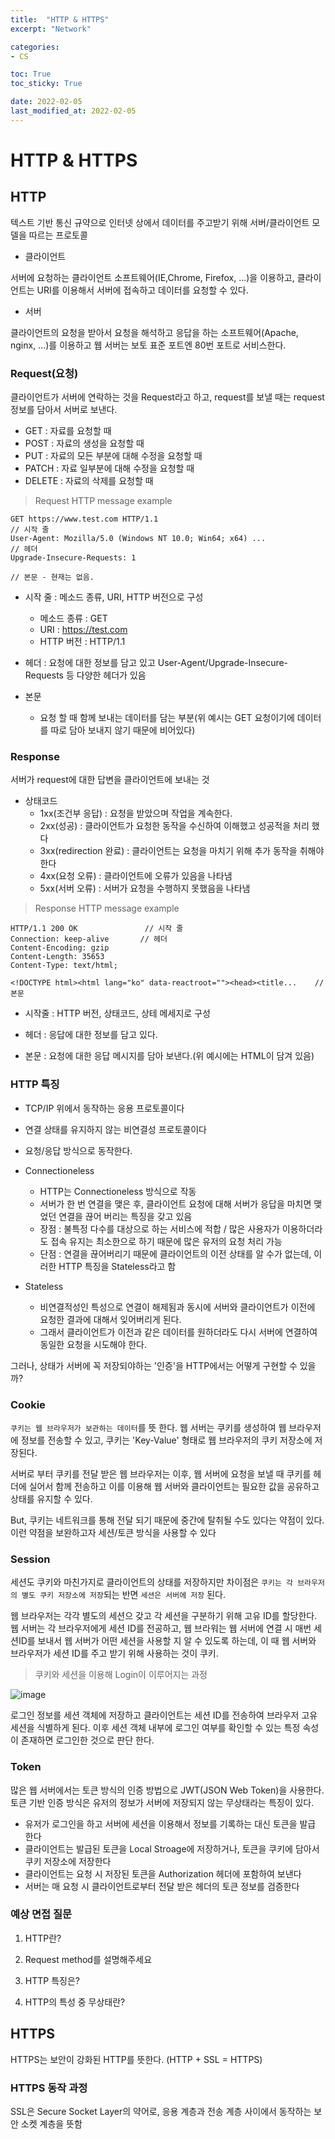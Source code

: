 ```yaml
---
title:  "HTTP & HTTPS"
excerpt: "Network"

categories:
- CS

toc: True
toc_sticky: True

date: 2022-02-05
last_modified_at: 2022-02-05
---
```


# HTTP & HTTPS

## HTTP

텍스트 기반 통신 규약으로 인터넷 상에서 데이터를 주고받기 위해 서버/클라이언트 모델을 따르는 프로토콜

- 클라이언트

서버에 요청하는 클라이언트 소프트웨어(IE,Chrome, Firefox, ...)을 이용하고, 클라이언트는 URI를 이용해서 서버에 접속하고 데이터를 요청할 수 있다.

- 서버

클라이언트의 요청을 받아서 요청을 해석하고 응답을 하는 소프트웨어(Apache, nginx, ...)를 이용하고 웹 서버는 보토 표준 포트엔 80번 포트로 서비스한다.

### Request(요청)

클라이언트가 서버에 연락하는 것을 Request라고 하고, request를 보낼 때는 request정보를 담아서 서버로 보낸다.

- GET : 자료를 요청할 때
- POST : 자료의 생성을 요청할 때
- PUT : 자료의 모든 부분에 대해 수정을 요청할 때
- PATCH : 자료 일부분에 대해 수정을 요청할 때
- DELETE : 자료의 삭제를 요청할 때

> Request HTTP message example

```
GET https://www.test.com HTTP/1.1                                     // 시작 줄
User-Agent: Mozilla/5.0 (Windows NT 10.0; Win64; x64) ...              // 헤더
Upgrade-Insecure-Requests: 1

// 본문 - 현재는 없음.
```

- 시작 줄 : 메소드 종류, URI, HTTP 버전으로 구성
  - 메소드 종류 : GET
  - URI : https://test.com
  - HTTP 버전 : HTTP/1.1

- 헤더 : 요청에 대한 정보를 담고 있고 User-Agent/Upgrade-Insecure-Requests 등 다양한 헤더가 있음

- 본문
  - 요청 할 때 함께 보내는 데이터를 담는 부분(위 예시는 GET 요청이기에 데이터를 따로 담아 보내지 않기 때문에 비어있다)

### Response

서버가 request에 대한 답변을 클라이언트에 보내는 것 

- 상태코드
  - 1xx(조건부 응답) : 요청을 받았으며 작업을 계속한다.
  - 2xx(성공) : 클라이언트가 요청한 동작을 수신하여 이해했고 성공적을 처리 했다
  - 3xx(redirection 완료) : 클라이언트는 요청을 마치기 위해 추가 동작을 취해야한다
  - 4xx(요청 오류) : 클라이언트에 오류가 있음을 나타냄
  - 5xx(서버 오류) : 서버가 요청을 수행하지 못했음을 나타냄

> Response HTTP message example

```
HTTP/1.1 200 OK               // 시작 줄
Connection: keep-alive       // 헤더
Content-Encoding: gzip                                                 
Content-Length: 35653
Content-Type: text/html;

<!DOCTYPE html><html lang="ko" data-reactroot=""><head><title...    // 본문
```

- 시작줄 : HTTP 버전, 상태코드, 상테 메세지로 구성

- 헤더 : 응답에 대한 정보를 담고 있다.

- 본문 : 요청에 대한 응답 메시지를 담아 보낸다.(위 예시에는 HTML이 담겨 있음)

### HTTP 특징

- TCP/IP 위에서 동작하는 응용 프로토콜이다
- 연결 상태를 유지하지 않는 비연결성 프로토콜이다
- 요청/응답 방식으로 동작한다.

- Connectioneless 
  - HTTP는 Connectioneless 방식으로 작동
  - 서버가 한 번 연결을 맺은 후, 클라이언트 요청에 대해 서버가 응답을 마치면 맺었던 연결을 끊어 버리는 특징을 갖고 있음
  - 장점 : 불특정 다수를 대상으로 하는 서비스에 적합 / 많은 사용자가 이용하더라도 접속 유지는 최소한으로 하기 때문에 많은 유저의 요청 처리 가능
  - 단점 : 연결을 끊어버리기 때문에 클라이언트의 이전 상태를 알 수가 없는데, 이러한 HTTP 특징을 Stateless라고 함
  
- Stateless
  - 비연결적성인 특성으로 연결이 해제됨과 동시에 서버와 클라이언트가 이전에 요청한 결과에 대해서 잊어버리게 된다.
  - 그래서 클라이언트가 이전과 같은 데이터를 원하더라도 다시 서버에 연결하여 동일한 요청을 시도해야 한다.

그러나, 상태가 서버에 꼭 저장되야하는 '인증'을 HTTP에서는 어떻게 구현할 수 있을까?

### Cookie 

`쿠키는 웹 브라우저가 보관하는 데이터`를 뜻 한다. 웹 서버는 쿠키를 생성하여 웹 브라우저에 정보를 전송할 수 있고, 쿠키는 'Key-Value' 형태로 웹 브라우저의 쿠키 저장소에 저장된다. 

서버로 부터 쿠키를 전달 받은 웹 브라우저는 이후, 웹 서버에 요청을 보낼 때 쿠키를 헤더에 실어서 함께 전송하고 이를 이용해 웹 서버와 클라이언트는 필요한 값을 공유하고 상태를 유지할 수 있다.

But, 쿠키는 네트워크를 통해 전달 되기 때문에 중간에 탈취될 수도 있다는 약점이 있다. 이런 약점을 보완하고자 세션/토큰 방식을 사용할 수 있다

### Session 

세션도 쿠키와 마친가지로 클라이언트의 상태를 저장하지만 차이점은 `쿠키는 각 브라우저의 별도 쿠키 저장소에 저장`되는 반면 `세션은 서버에 저장` 된다.

웹 브라우저는 각각 별도의 세션으 갖고 각 세션을 구분하기 위해 고유 ID를 할당한다. 웹 서버는 각 브라우저에게 세션 ID를 전공하고, 웹 브라워는 웹 서버에 연결 시 매번 세션ID를 보내서 웹 서버가 어떤 세션을 사용할 지 알 수 있도록 하는데, 이 때 웹 서버와 브라우저가 세션 ID를 주고 받기 위해 사용하는 것이 쿠키.

> 쿠키와 세션을 이용해 Login이 이루어지는 과정

![image](https://user-images.githubusercontent.com/76996686/152635784-78f5b47c-d002-44fb-9941-8b403ef5d5c1.png)

로그인 정보를 세션 객체에 저장하고 클라이언트는 세션 ID를 전송하여 브라우저 고유 세션을 식별하게 된다. 이후 세션 객체 내부에 로그인 여부를 확인할 수 있는 특정 속성이 존재하면 로그인한 것으로 판단 한다.

### Token

많은 웹 서버에서는 토큰 방식의 인증 방법으로 JWT(JSON Web Token)을 사용한다. 토큰 기반 인증 방식은 유저의 정보가 서버에 저장되지 않는 무상태라는 특징이 있다.

- 유저가 로그인을 하고 서버에 세션을 이용해서 정보를 기록하는 대신 토큰을 발급 한다
- 클라이언트는 발급된 토큰을 Local Stroage에 저장하거나, 토큰을 쿠키에 담아서 쿠키 저장소에 저장한다
- 클라이언트는 요청 시 저장된 토큰을 Authorization 헤더에 포함하여 보낸다
- 서버는 매 요청 시 클라이언트로부터 전달 받은 헤더의 토큰 정보를 검증한다

### 예상 면접 질문

1. HTTP란?

2. Request method를 설명해주세요

3. HTTP 특징은?

4. HTTP의 특성 중 무상태란?

## HTTPS

HTTPS는 보안이 강화된 HTTP를 뜻한다. (HTTP + SSL = HTTPS)

### HTTPS 동작 과정

SSL은 Secure Socket Layer의 약어로, 응용 계층과 전송 계층 사이에서 동작하는 보안 소켓 계층을 뜻함